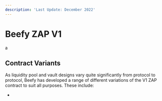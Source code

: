 ```yaml
---
description: 'Last Update: December 2022'
---
```


# Beefy ZAP V1

a

## Contract Variants

As liquidity pool  and vault designs vary quite significantly from protocol to protocol, Beefy has developed a range of different variations of the V1 ZAP contract to suit all purposes. These include:

*
